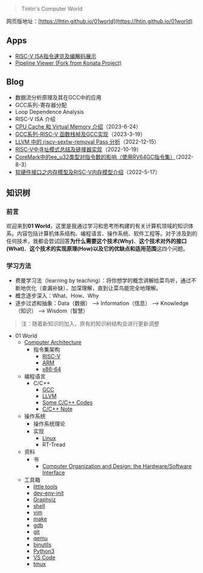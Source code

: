> Tintin's Computer World

网页版地址：[https://lhtin.github.io/01world](https://lhtin.github.io/01world)

## Apps

- [RISC-V ISA指令速览及编解码展示](./app/riscv-isa)
- [Pipeline Viewer (Fork from Konata Project)](./app/pipeview)

## Blog

<!--
- GCC系列——自动向量化
- GCC系列——Gimple 优化
- GCC系列——RTL 优化
- GCC系列——指令调度
- GCC系列——寄存器分配
- GCC系列——IR 介绍（Gimple、RTL）
- GCC系列——编译过程介绍
- C 语言中的 Integer Promotion 规范笔记
-->
- 数据流分析原理及其在GCC中的应用
- GCC系列-寄存器分配
- Loop Dependence Analysis
- RISC-V ISA 介绍
- [CPU Cache 和 Virtual Memory 介绍](./blog/cache-and-virtual-memory.md)（2023-6-24）
- [GCC系列-RISC-V 函数栈帧及GCC实现](./blog/riscv-function-frame.md)（2023-3-19）
- [LLVM 中的 riscv-sextw-removal Pass 分析](./blog/llvm-riscv-sextw-removal-pass.md)（2022-12-15）
- [RISC-V中寻址模式总结及链接器实现](./blog/riscv-addressing-mode-and-relocation-relaxation.md)（2022-10-19）
- [CoreMark中的ee_u32类型对指令数的影响（使用RV64GC指令集）](./blog/coremark-unsigned-signed-perf-on-rv64.md)（2022-8-3）
- [软硬件接口之内存模型及RISC-V内存模型介绍](./blog/memory-model.md)（2022-5-17）

<!-- ## Books

- [《深入浅出GCC》](./books/diving-into-gcc/index.md) -->

## 知识树

### 前言

欢迎来到**01 World**，这里是我通过学习和思考所构建的有关计算机领域的知识体系。内容包括计算机体系结构、编程语言、操作系统、软件工程等。对于涉及到的任何技术，我都会尝试回答**为什么需要这个技术(Why)**、**这个技术对外的接口(What)**、**这个技术的实现原理(How)**以及**它的优缺点和适用范围**这四个问题。

### 学习方法

- 费曼学习法（learning by teaching）：将你想学的概念讲解给菜鸟听，通过不断地优化（查漏补缺），加深理解，直到让菜鸟能完全地理解。
- 概念逐步深入：What、How、Why
- 逐步过滤和抽象：Data（数据） --> Information（信息） --> Knowledge（知识） --> Wisdom（智慧）

> 注：随着新知识的加入，原有的知识树结构会进行更新调整

- 01 World
  - [Computer Architecture](./arch/index.md)
    - 指令集架构
      - [RISC-V](./arch/risc-v/index.md)
      - [ARM](./arch/arm/index.md)
      - [x86-64](./arch/x86-64/index.md)
  - 编程语言
    - C/C++
      - [GCC](./pl/gcc/index.md)
      - [LLVM](./pl/llvm/index.md)
      - [Some C/C++ Codes](./pl/c-codes.md)
      - [C/C++ Note](./pl/cc-note.md)
  - 操作系统
    - 操作系统理论
    - 实现
      - [Linux](./os/linux/index.md)
      - RT-Tread
  - 资料
    - 书
      - [Computer Organization and Design: the Hardware/Software Interface](./res/book/computer-organization-and-design/index.md)
  - 工具箱
    - [little tools](./tools/little-tools.md)
    - [dev-env-init](./tools/dev-env-init.md)
    - [Graphviz](./tools/graphviz.md)
    - [shell](./tools/shell.md)
    - [vim](./tools/vim.md)
    - [make](./tools/make.md)
    - [gdb](./tools/gdb.md)
    - [git](./tools/git.md)
    - [qemu](./tools/qemu.md)
    - [binutils](./tools/binutils.md)
    - [Python3](./tools/python3.md)
    - [VS Code](./tools/vscode.md)
    - [tmux](./tools/tmux.md)



